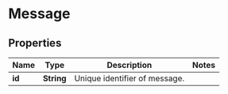
# Message

## Properties
Name | Type | Description | Notes
------------ | ------------- | ------------- | -------------
**id** | **String** | Unique identifier of message. | 



